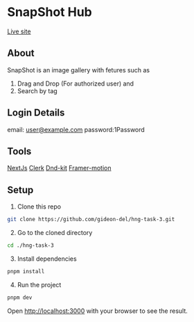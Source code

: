 # SnapShot Hub

[Live site](https://hng-task-3-dun.vercel.app/)

## About

SnapShot is an image gallery with fetures such as

1.  Drag and Drop (For authorized user) and
2.  Search by tag

## Login Details

email: user@example.com
password:1Password

## Tools

[NextJs](https://nextjs.org/)
[Clerk](https://clerk.com/)
[Dnd-kit](https://docs.dndkit.com/)
[Framer-motion](https://www.framer.com/motion/)

## Setup

1. Clone this repo

```bash
git clone https://github.com/gideon-del/hng-task-3.git
```

2. Go to the cloned directory

```bash
cd ./hng-task-3
```

3. Install dependencies

```bash
pnpm install

```

4. Run the project

```bash
pnpm dev
```

Open [http://localhost:3000](http://localhost:3000) with your browser to see the result.
